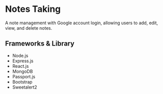 # Notes Taking

A note management with Google account login, allowing users to add, edit, view, and delete notes.

## Frameworks & Library

- Node.js
- Express.js
- React.js
- MongoDB
- Passport.js
- Bootstrap
- Sweetalert2
